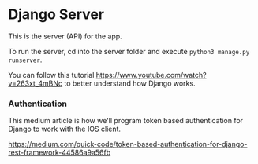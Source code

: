 # Django Server
This is the server (API) for the app.

To run the server, cd into the server folder and execute ```python3 manage.py runserver```.

You can follow this tutorial https://www.youtube.com/watch?v=263xt_4mBNc to better understand how Django works.

### Authentication
This medium article is how we'll program token based authentication for Django to work with the IOS client.

https://medium.com/quick-code/token-based-authentication-for-django-rest-framework-44586a9a56fb

